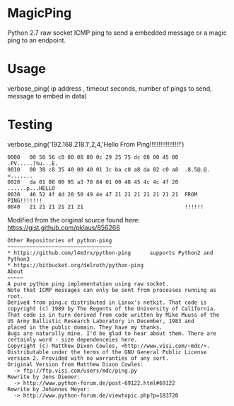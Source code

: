 # MagicPing
Python 2.7 raw socket ICMP ping to send a embedded message or a magic ping to an endpoint.

# Usage 
verbose_ping( ip address , timeout seconds, number of pings to send, message to embed in data)

# Testing
verbose_ping('192.168.218.1',2,4,'Hello From Ping!!!!!!!!!!!!!!!!!')

```
0000   00 50 56 c0 00 08 00 0c 29 25 75 dc 08 00 45 00  .PV.....)%u...E.
0010   00 38 c8 35 40 00 40 01 3c ba c0 a8 da 82 c0 a8  .8.5@.@.<.......
0020   da 01 08 00 95 a3 70 84 01 00 48 45 4c 4c 4f 20  ......p...HELLO 
0030   46 52 4f 4d 20 50 49 4e 47 21 21 21 21 21 21 21  FROM PING!!!!!!!
0040   21 21 21 21 21 21                                !!!!!!
```

 Modified from the original source found here:
    https://gist.github.com/pklaus/856268


    Other Repositories of python-ping
    ~~~~~~~~~~~~~~~~~~~~~~~~~~~~~~~~~
    * https://github.com/l4m3rx/python-ping      supports Python2 and Python3
    * https://bitbucket.org/delroth/python-ping
    About
    ~~~~~
    A pure python ping implementation using raw socket.
    Note that ICMP messages can only be sent from processes running as root.
    Derived from ping.c distributed in Linux's netkit. That code is
    copyright (c) 1989 by The Regents of the University of California.
    That code is in turn derived from code written by Mike Muuss of the
    US Army Ballistic Research Laboratory in December, 1983 and
    placed in the public domain. They have my thanks.
    Bugs are naturally mine. I'd be glad to hear about them. There are
    certainly word - size dependenceies here.
    Copyright (c) Matthew Dixon Cowles, <http://www.visi.com/~mdc/>.
    Distributable under the terms of the GNU General Public License
    version 2. Provided with no warranties of any sort.
    Original Version from Matthew Dixon Cowles:
      -> ftp://ftp.visi.com/users/mdc/ping.py
    Rewrite by Jens Diemer:
      -> http://www.python-forum.de/post-69122.html#69122
    Rewrite by Johannes Meyer:
      -> http://www.python-forum.de/viewtopic.php?p=183720

